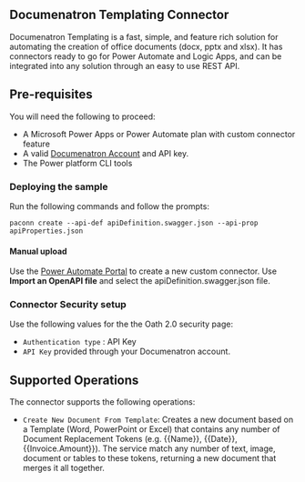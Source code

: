 ## Documenatron Templating Connector
Documenatron Templating is a fast, simple, and feature rich solution for automating the creation of office documents (docx, pptx and xlsx). It has connectors ready to go for Power Automate and Logic Apps, and can be integrated into any solution through an easy to use REST API.

## Pre-requisites
You will need the following to proceed:
* A Microsoft Power Apps or Power Automate plan with custom connector feature
* A valid [Documenatron Account](https://www.documenatron.com/signin) and API key.
* The Power platform CLI tools

### Deploying the sample
Run the following commands and follow the prompts:

```paconn
paconn create --api-def apiDefinition.swagger.json --api-prop apiProperties.json
```
#### Manual upload
Use the [Power Automate Portal](https://flow.microsoft.com) to create a new custom connector. Use **Import an OpenAPI file** and select the apiDefinition.swagger.json file.

### Connector Security setup

Use the following values for the the Oath 2.0 security page:

* `Authentication type` : API Key
* `API Key` provided through your Documenatron account.

## Supported Operations
The connector supports the following operations:
* `Create New Document From Template`: Creates a new document based on a Template (Word, PowerPoint or Excel) that contains any number of Document Replacement Tokens (e.g. {{Name}}, {{Date}}, {{Invoice.Amount}}). The service match any number of text, image, document or tables to these tokens, returning a new document that merges it all together. 